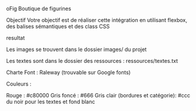 oFig
Boutique de figurines

Objectif
Votre objectif est de réaliser cette intégration en utilisant flexbox, des balises sémantiques et des class CSS

resultat

Les images se trouvent dans le dossier images/ du projet

Les textes sont dans le dossier des ressources : ressources/textes.txt

Charte
Font : Raleway (trouvable sur Google fonts)

Couleurs :

Rouge : #c80000
Gris foncé : #666
Gris clair (bordures et catégorie): #ccc
du noir pour les textes et fond blanc